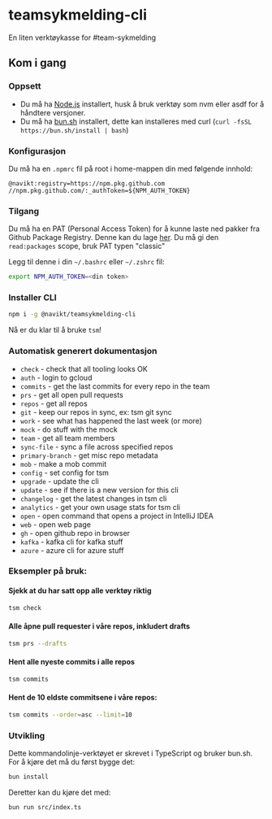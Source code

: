 # teamsykmelding-cli

En liten verktøykasse for #team-sykmelding

## Kom i gang

### Oppsett

-   Du må ha [Node.js](https://nodejs.org/en/) installert, husk å bruk verktøy som nvm eller asdf for å håndtere versjoner.
-   Du må ha [bun.sh](https://bun.sh) installert, dette kan installeres med curl (`curl -fsSL https://bun.sh/install | bash`)

### Konfigurasjon

Du må ha en `.npmrc` fil på root i home-mappen din med følgende innhold:

```
@navikt:registry=https://npm.pkg.github.com
//npm.pkg.github.com/:_authToken=${NPM_AUTH_TOKEN}
```

### Tilgang

Du må ha en PAT (Personal Access Token) for å kunne laste ned pakker fra Github Package Registry. Denne kan
du lage [her](https://github.com/settings/tokens). Du må gi den `read:packages` scope, bruk PAT typen "classic"

Legg til denne i din `~/.bashrc` eller `~/.zshrc` fil:

```bash
export NPM_AUTH_TOKEN=<din token>
```

### Installer CLI

```bash
npm i -g @navikt/teamsykmelding-cli
```

Nå er du klar til å bruke `tsm`!

### Automatisk generert dokumentasjon

<!-- COMPUTER SAYS DON'T TOUCH THIS START -->

* `check` - check that all tooling looks OK
* `auth` - login to gcloud
* `commits` - get the last commits for every repo in the team
* `prs` - get all open pull requests
* `repos` - get all repos
* `git` - keep our repos in sync, ex: tsm git sync
* `work` - see what has happened the last week (or more)
* `mock` - do stuff with the mock
* `team` - get all team members
* `sync-file` - sync a file across specified repos
* `primary-branch` - get misc repo metadata
* `mob` - make a mob commit
* `config` - set config for tsm
* `upgrade` - update the cli
* `update` - see if there is a new version for this cli
* `changelog` - get the latest changes in tsm cli
* `analytics` - get your own usage stats for tsm cli
* `open` - open command that opens a project in IntelliJ IDEA
* `web` - open web page
* `gh` - open github repo in browser
* `kafka` - kafka cli for kafka stuff
* `azure` - azure cli for azure stuff

<!-- COMPUTER SAYS DON'T TOUCH THIS END -->

### Eksempler på bruk:

#### Sjekk at du har satt opp alle verktøy riktig

```bash
tsm check
```

#### Alle åpne pull requester i våre repos, inkludert drafts

```bash
tsm prs --drafts
```

#### Hent alle nyeste commits i alle repos

```bash
tsm commits
```

#### Hent de 10 eldste commitsene i våre repos:

```bash
tsm commits --order=asc --limit=10
```

### Utvikling

Dette kommandolinje-verktøyet er skrevet i TypeScript og bruker bun.sh. For å kjøre det må du først bygge det:

```bash
bun install
```

Deretter kan du kjøre det med:

```bash
bun run src/index.ts
```
